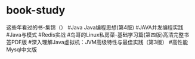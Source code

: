 # book-study
这些年看过的书-集锦（）
#Java Java编程思想(第4版)
#JAVA并发编程实践
#Java与模式
#Redis实战
#鸟哥的Linux私房菜-基础学习篇(第四版)高清完整书签PDF版
#深入理解Java虚拟机：JVM高级特性与最佳实践（第3版）
#高性能Mysql中文版
